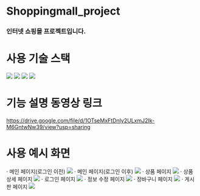 # Shoppingmall_project
### 인터넷 쇼핑몰 프로젝트입니다.
# 사용 기술 스택
<img src="https://img.shields.io/badge/Java-007396?style=flat-square&logo=Java&logoColor=white" /> <img src="https://img.shields.io/badge/Springboot-6DB33F?style=flat-square&logo=Springboot&logoColor=white" /> <img src="https://img.shields.io/badge/MySQL-4479A1?style=flat-square&logo=MySQL&logoColor=white" /> <img src="https://img.shields.io/badge/MariaDB-003545?style=flat-square&logo=MariaDB&logoColor=white" />
# 기능 설명 동영상 링크
https://drive.google.com/file/d/1OTseMxFtDnIy2ULxmJ2Ik-M6GntwNw39/view?usp=sharing
# 사용 예시 화면
· 메인 페이지(로그인 이전)
<img src="https://user-images.githubusercontent.com/87300419/216775076-08e2b4c2-7533-491b-af5f-16ca6bce0c7b.png" />
· 메인 페이지(로그인 이후)
<img src="https://user-images.githubusercontent.com/87300419/216775452-24b8cce8-1f4d-4450-8199-7fb51919e4d4.png" />
· 상품 페이지
<img src="https://user-images.githubusercontent.com/87300419/216775237-fef5fcec-fc52-488d-8306-4ccd743e0d91.png" />
· 상품 상세 페이지
<img src="https://user-images.githubusercontent.com/87300419/216775979-a78c19d2-ab5b-42fd-97ab-f2b499d3dbf8.png" />
· 로그인 페이지
<img src="https://user-images.githubusercontent.com/87300419/216775356-b08ebad2-c677-4144-80a6-ff8ab95e442e.png" />
· 정보 수정 페이지
<img src="https://user-images.githubusercontent.com/87300419/216775699-2ef0ce96-8229-4347-bc47-d64ca0de5265.png" />
· 장바구니 페이지
<img src="https://user-images.githubusercontent.com/87300419/216776027-0694b9e4-baf0-4c3a-8bd3-1b60f7b24d13.png" />
· 게시판 페이지
<img src="https://user-images.githubusercontent.com/87300419/216776066-c91b6175-180a-40bc-884b-ba774d6b9905.png" />
